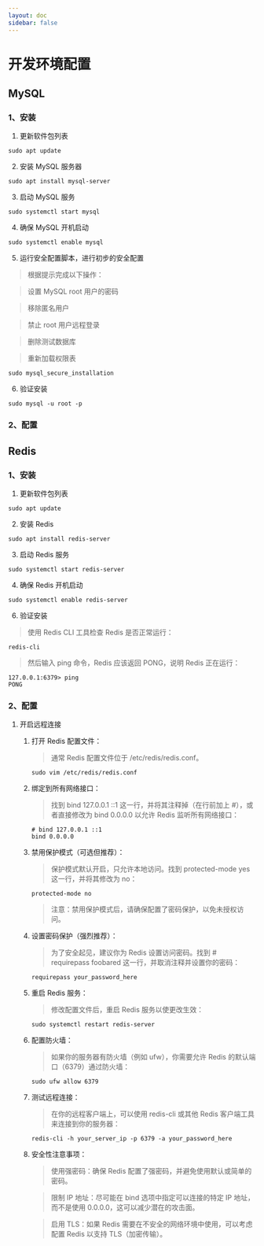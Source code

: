 ```yaml
---
layout: doc
sidebar: false
---
```


# 开发环境配置

## MySQL

### 1、安装

1. 更新软件包列表

```shell
sudo apt update
```

2. 安装 MySQL 服务器

```shell
sudo apt install mysql-server
```

3. 启动 MySQL 服务

```shell
sudo systemctl start mysql
```

4. 确保 MySQL 开机启动

```shell
sudo systemctl enable mysql
```

5. 运行安全配置脚本，进行初步的安全配置

> 根据提示完成以下操作：

> 设置 MySQL root 用户的密码

> 移除匿名用户

> 禁止 root 用户远程登录

> 删除测试数据库

> 重新加载权限表

```shell
sudo mysql_secure_installation
```

6. 验证安装

```shell
sudo mysql -u root -p
```

### 2、配置

## Redis

### 1、安装

1. 更新软件包列表

```shell
sudo apt update
```

2. 安装 Redis

```shell
sudo apt install redis-server
```

3. 启动 Redis 服务

```shell
sudo systemctl start redis-server
```

4. 确保 Redis 开机启动

```shell
sudo systemctl enable redis-server
```

6. 验证安装

> 使用 Redis CLI 工具检查 Redis 是否正常运行：

```shell
redis-cli
```

> 然后输入 ping 命令，Redis 应该返回 PONG，说明 Redis 正在运行：

```shell
127.0.0.1:6379> ping
PONG
```

### 2、配置

1. 开启远程连接

    1. 打开 Redis 配置文件：

       > 通常 Redis 配置文件位于 /etc/redis/redis.conf。

       ```shell
       sudo vim /etc/redis/redis.conf
       ```
    2. 绑定到所有网络接口：

       > 找到 bind 127.0.0.1 ::1 这一行，并将其注释掉（在行前加上 #），或者直接修改为 bind 0.0.0.0 以允许 Redis 监听所有网络接口：

        ```shell
        # bind 127.0.0.1 ::1
        bind 0.0.0.0
        ```

    3. 禁用保护模式（可选但推荐）：

       > 保护模式默认开启，只允许本地访问。找到 protected-mode yes 这一行，并将其修改为 no：

       ```shell
       protected-mode no
       ```
       > 注意：禁用保护模式后，请确保配置了密码保护，以免未授权访问。

    4. 设置密码保护（强烈推荐）：

       > 为了安全起见，建议你为 Redis 设置访问密码。找到 # requirepass foobared 这一行，并取消注释并设置你的密码：

        ```shell
        requirepass your_password_here
        ```

    5. 重启 Redis 服务：

       > 修改配置文件后，重启 Redis 服务以使更改生效：

        ```shell
        sudo systemctl restart redis-server
        ```

    6. 配置防火墙：

       > 如果你的服务器有防火墙（例如 ufw），你需要允许 Redis 的默认端口（6379）通过防火墙：

        ```shell
        sudo ufw allow 6379
        ```

    7. 测试远程连接：

       > 在你的远程客户端上，可以使用 redis-cli 或其他 Redis 客户端工具来连接到你的服务器：

        ```shell
        redis-cli -h your_server_ip -p 6379 -a your_password_here
        ```

    8. 安全性注意事项：

       > 使用强密码：确保 Redis 配置了强密码，并避免使用默认或简单的密码。

       > 限制 IP 地址：尽可能在 bind 选项中指定可以连接的特定 IP 地址，而不是使用 0.0.0.0，这可以减少潜在的攻击面。

       > 启用 TLS：如果 Redis 需要在不安全的网络环境中使用，可以考虑配置 Redis 以支持 TLS（加密传输）。
       
